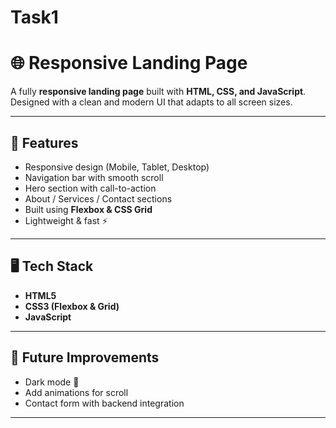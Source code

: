 # Task1
# 🌐 Responsive Landing Page  

A fully **responsive landing page** built with **HTML, CSS, and JavaScript**.  
Designed with a clean and modern UI that adapts to all screen sizes.  

---

## 🚀 Features  
- Responsive design (Mobile, Tablet, Desktop)  
- Navigation bar with smooth scroll  
- Hero section with call-to-action  
- About / Services / Contact sections  
- Built using **Flexbox & CSS Grid**  
- Lightweight & fast ⚡  

---

## 🖥️ Tech Stack  
- **HTML5**  
- **CSS3 (Flexbox & Grid)**  
- **JavaScript**
  
---

## 🔮 Future Improvements  
- Dark mode 🌙  
- Add animations for scroll  
- Contact form with backend integration  

---  
